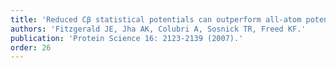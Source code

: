 ```yaml
---
title: 'Reduced Cβ statistical potentials can outperform all‐atom potentials in decoy identification.'
authors: 'Fitzgerald JE, Jha AK, Colubri A, Sosnick TR, Freed KF.'
publication: 'Protein Science 16: 2123-2139 (2007).'
order: 26
---
```

